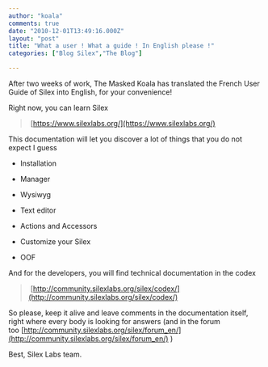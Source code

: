 ```yaml
---
author: "koala"
comments: true
date: "2010-12-01T13:49:16.000Z"
layout: "post"
title: "What a user ! What a guide ! In English please !"
categories: ["Blog Silex","The Blog"]

---
```

After two weeks of work, The Masked Koala has translated the French User Guide of Silex into English, for your convenience!

Right now, you can learn Silex
> [https://www.silexlabs.org/](https://www.silexlabs.org/)

This documentation will let you discover a lot of things that you do not expect I guess




  * Installation


  * Manager


  * Wysiwyg


  * Text editor


  * Actions and Accessors


  * Customize your Silex


  * OOF


And for the  developers, you will find technical documentation in the codex

> [http://community.silexlabs.org/silex/codex/](http://community.silexlabs.org/silex/codex/)

So  please, keep it alive and leave comments in the documentation itself,  right where every body is looking for answers (and in the forum too [http://community.silexlabs.org/silex/forum_en/](http://community.silexlabs.org/silex/forum_en/) )

Best,
Silex Labs team.


